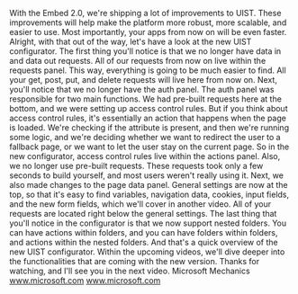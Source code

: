 With the Embed 2.0, we're shipping a lot of improvements to UIST. These improvements will help make the platform more robust, more scalable, and easier to use. Most importantly, your apps from now on will be even faster. Alright, with that out of the way, let's have a look at the new UIST configurator. The first thing you'll notice is that we no longer have data in and data out requests. All of our requests from now on live within the requests panel. This way, everything is going to be much easier to find. All your get, post, put, and delete requests will live here from now on. Next, you'll notice that we no longer have the auth panel. The auth panel was responsible for two main functions. We had pre-built requests here at the bottom, and we were setting up access control rules. But if you think about access control rules, it's essentially an action that happens when the page is loaded. We're checking if the attribute is present, and then we're running some logic, and we're deciding whether we want to redirect the user to a fallback page, or we want to let the user stay on the current page. So in the new configurator, access control rules live within the actions panel. Also, we no longer use pre-built requests. These requests took only a few seconds to build yourself, and most users weren't really using it. Next, we also made changes to the page data panel. General settings are now at the top, so that it's easy to find variables, navigation data, cookies, input fields, and the new form fields, which we'll cover in another video. All of your requests are located right below the general settings. The last thing that you'll notice in the configurator is that we now support nested folders. You can have actions within folders, and you can have folders within folders, and actions within the nested folders. And that's a quick overview of the new UIST configurator. Within the upcoming videos, we'll dive deeper into the functionalities that are coming with the new version. Thanks for watching, and I'll see you in the next video. Microsoft Mechanics www.microsoft.com www.microsoft.com